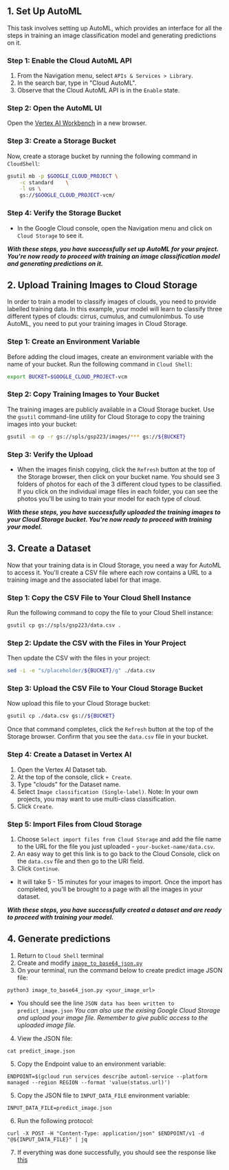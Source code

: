 ## 1. Set Up AutoML

This task involves setting up AutoML, which provides an interface for all the steps in training an image classification model and generating predictions on it. 

### Step 1: Enable the Cloud AutoML API

1. From the Navigation menu, select `APIs & Services > Library`.
2. In the search bar, type in "Cloud AutoML".
3. Observe that the Cloud AutoML API is in the `Enable` state.

### Step 2: Open the AutoML UI

Open the [Vertex AI Workbench](https://console.cloud.google.com/vertex-ai) in a new browser.

### Step 3: Create a Storage Bucket

Now, create a storage bucket by running the following command in `CloudShell`:

```bash
gsutil mb -p $GOOGLE_CLOUD_PROJECT \
    -c standard    \
    -l us \
    gs://$GOOGLE_CLOUD_PROJECT-vcm/
```

### Step 4: Verify the Storage Bucket

- In the Google Cloud console, open the Navigation menu and click on `Cloud Storage` to see it.

***With these steps, you have successfully set up AutoML for your project. You're now ready to proceed with training an image classification model and generating predictions on it.***

## 2. Upload Training Images to Cloud Storage

In order to train a model to classify images of clouds, you need to provide labelled training data. In this example, your model will learn to classify three different types of clouds: cirrus, cumulus, and cumulonimbus. To use AutoML, you need to put your training images in Cloud Storage.

### Step 1: Create an Environment Variable

Before adding the cloud images, create an environment variable with the name of your bucket. Run the following command in `Cloud Shell`:

```bash
export BUCKET=$GOOGLE_CLOUD_PROJECT-vcm
```

### Step 2: Copy Training Images to Your Bucket

The training images are publicly available in a Cloud Storage bucket. Use the `gsutil` command-line utility for Cloud Storage to copy the training images into your bucket:

```bash
gsutil -m cp -r gs://spls/gsp223/images/*** gs://${BUCKET}
```

### Step 3: Verify the Upload

- When the images finish copying, click the `Refresh` button at the top of the Storage browser, then click on your bucket name. You should see 3 folders of photos for each of the 3 different cloud types to be classified. If you click on the individual image files in each folder, you can see the photos you'll be using to train your model for each type of cloud.

***With these steps, you have successfully uploaded the training images to your Cloud Storage bucket. You're now ready to proceed with training your model.***

## 3. Create a Dataset

Now that your training data is in Cloud Storage, you need a way for AutoML to access it. You'll create a CSV file where each row contains a URL to a training image and the associated label for that image. 

### Step 1: Copy the CSV File to Your Cloud Shell Instance

Run the following command to copy the file to your Cloud Shell instance:

```bash
gsutil cp gs://spls/gsp223/data.csv .
```

### Step 2: Update the CSV with the Files in Your Project

Then update the CSV with the files in your project:

```bash
sed -i -e "s/placeholder/${BUCKET}/g" ./data.csv
```

### Step 3: Upload the CSV File to Your Cloud Storage Bucket

Now upload this file to your Cloud Storage bucket:

```bash
gsutil cp ./data.csv gs://${BUCKET}
```

Once that command completes, click the `Refresh` button at the top of the Storage browser. Confirm that you see the `data.csv` file in your bucket.

### Step 4: Create a Dataset in Vertex AI

1. Open the Vertex AI Dataset tab.
2. At the top of the console, click `+ Create`.
3. Type "clouds" for the Dataset name.
4. Select `Image classification (Single-label)`. Note: In your own projects, you may want to use multi-class classification.
5. Click `Create`.

### Step 5: Import Files from Cloud Storage

1. Choose `Select import files from Cloud Storage` and add the file name to the URL for the file you just uploaded - `your-bucket-name/data.csv`.
2. An easy way to get this link is to go back to the Cloud Console, click on the `data.csv` file and then go to the URI field.
3. Click `Continue`.

- It will take 5 - 15 minutes for your images to import. Once the import has completed, you'll be brought to a page with all the images in your dataset.

***With these steps, you have successfully created a dataset and are ready to proceed with training your model.***

## 4. Generate predictions
1. Return to `Cloud Shell` terminal
2. Create and modify [`image_to_base64_json.py`](./image_to_base64_json.py)
3. On your terminal, run the command below to create predict image JSON file:
```shell
python3 image_to_base64_json.py <your_image_url>
```
- You should see the line `JSON data has been written to predict_image.json`
*You can also use the exising Google Cloud Storage and upload your image file. Remember to give public access to the uploaded image file.*
4. View the JSON file:
```cat
cat predict_image.json
```
5. Copy the Endpoint value to an environment variable:
```shell
ENDPOINT=$(gcloud run services describe automl-service --platform managed --region REGION --format 'value(status.url)')
```
5. Copy the JSON file to `INPUT_DATA_FILE` environment variable:
```shell
INPUT_DATA_FILE=predict_image.json
```
6. Run the following protocol:
```shell
curl -X POST -H "Content-Type: application/json" $ENDPOINT/v1 -d "@${INPUT_DATA_FILE}" | jq
```
7. If everything was done successfully, you should see the response like [this](./endpoint_response.txt)


